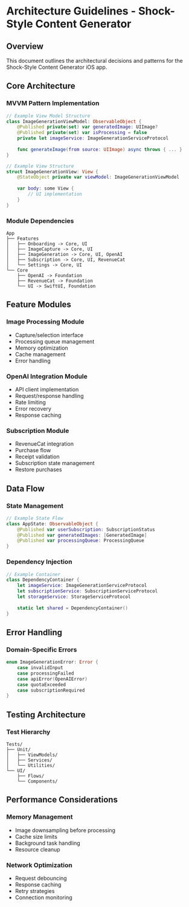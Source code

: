 # Architecture Guidelines - Shock-Style Content Generator

## Overview
This document outlines the architectural decisions and patterns for the Shock-Style Content Generator iOS app.

## Core Architecture

### MVVM Pattern Implementation
```swift
// Example View Model Structure
class ImageGenerationViewModel: ObservableObject {
    @Published private(set) var generatedImage: UIImage?
    @Published private(set) var isProcessing = false
    private let imageService: ImageGenerationServiceProtocol
    
    func generateImage(from source: UIImage) async throws { ... }
}

// Example View Structure
struct ImageGenerationView: View {
    @StateObject private var viewModel: ImageGenerationViewModel
    
    var body: some View {
        // UI implementation
    }
}
```

### Module Dependencies
```
App
├── Features
│   ├── Onboarding -> Core, UI
│   ├── ImageCapture -> Core, UI
│   ├── ImageGeneration -> Core, UI, OpenAI
│   ├── Subscription -> Core, UI, RevenueCat
│   └── Settings -> Core, UI
└── Core
    ├── OpenAI -> Foundation
    ├── RevenueCat -> Foundation
    └── UI -> SwiftUI, Foundation
```

## Feature Modules

### Image Processing Module
- Capture/selection interface
- Processing queue management
- Memory optimization
- Cache management
- Error handling

### OpenAI Integration Module
- API client implementation
- Request/response handling
- Rate limiting
- Error recovery
- Response caching

### Subscription Module
- RevenueCat integration
- Purchase flow
- Receipt validation
- Subscription state management
- Restore purchases

## Data Flow

### State Management
```swift
// Example State Flow
class AppState: ObservableObject {
    @Published var userSubscription: SubscriptionStatus
    @Published var generatedImages: [GeneratedImage]
    @Published var processingQueue: ProcessingQueue
}
```

### Dependency Injection
```swift
// Example Container
class DependencyContainer {
    let imageService: ImageGenerationServiceProtocol
    let subscriptionService: SubscriptionServiceProtocol
    let storageService: StorageServiceProtocol
    
    static let shared = DependencyContainer()
}
```

## Error Handling

### Domain-Specific Errors
```swift
enum ImageGenerationError: Error {
    case invalidInput
    case processingFailed
    case apiError(OpenAIError)
    case quotaExceeded
    case subscriptionRequired
}
```

## Testing Architecture

### Test Hierarchy
```
Tests/
├── Unit/
│   ├── ViewModels/
│   ├── Services/
│   └── Utilities/
└── UI/
    ├── Flows/
    └── Components/
```

## Performance Considerations

### Memory Management
- Image downsampling before processing
- Cache size limits
- Background task handling
- Resource cleanup

### Network Optimization
- Request debouncing
- Response caching
- Retry strategies
- Connection monitoring 